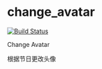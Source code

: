 # change_avatar

[![Build Status](https://api.travis-ci.org/go-boy/change_avatar.svg?branch=master)](https://api.travis-ci.org/go-boy/change_avatar)

Change Avatar

根据节日更改头像